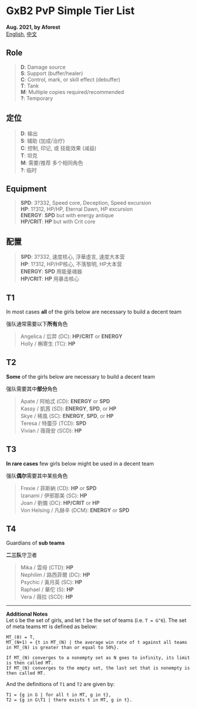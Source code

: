 <!---------------------------->
<!-- multilingual suffix: en, cn -->
<!-- no suffix: en -->
<!---------------------------->

<!-- [common] -->
# GxB2 PvP Simple Tier List

**Aug. 2021, by Aforest**  
[English](https://github.com/afknst/gxb2_tables/blob/master/test_results/tier_list.md),
[中文](https://github.com/afknst/gxb2_tables/blob/master/test_results/tier_list.cn.md)

<!-- [en] -->
## Role
>**D**: Damage source  
**S**: Support (buffer/healer)  
**C**: Control, mark, or skill effect (debuffer)  
**T**: Tank  
**M**: Multiple copies required/recommended  
**?**: Temporary

<!-- [cn] -->
## 定位
>**D**: 输出  
**S**: 辅助 (加成/治疗)  
**C**: 控制, 印记, 或 技能效果 (减益)  
**T**: 坦克  
**M**: 需要/推荐 多个相同角色   
**?**: 临时

<!-- [en] -->
## Equipment
>**SPD**: 3?332, Speed core, Deception, Speed excursion  
**HP**: 1?312, HP/HP, Eternal Dawn, HP excursion  
**ENERGY**: **SPD** but with energy antique  
**HP/CRIT**: **HP** but with Crit core  

<!-- [cn] -->
## 配置
>**SPD**: 3?332, 速度核心, 浮華虛言, 速度大本营  
**HP**: 1?312, HP/HP核心, 不落黎明, HP大本营  
**ENERGY**: **SPD** 用能量魂器    
**HP/CRIT**: **HP** 用暴击核心  

<!-- [common] -->
## T1

<!-- [en] -->
In most cases **all** of the girls below are necessary to build a decent team  

<!-- [cn] -->
强队通常需要以下**所有**角色   

<!-- [common] -->
>Angelica / 后羿 (DC): **HP/CRIT** or **ENERGY**     
Holly / 槲寄生 (TC): **HP**   

<!-- [common] -->
## T2

<!-- [en] -->
**Some** of the girls below are necessary  to build a decent team   

<!-- [cn] -->
强队需要其中**部分**角色  

<!-- [common] -->
>Apate / 阿帕忒 (CD): **ENERGY** or **SPD**  
Kassy / 凱茜 (SD): **ENERGY**, **SPD**, or **HP**   
Skye / 稀風 (SC): **ENERGY**, **SPD**, or **HP**   
Teresa / 特蕾莎 (TCD): **SPD**  
Vivian / 薇薇安 (SCD): **HP**   

<!-- [common] -->
## T3

<!-- [en] -->
**In rare cases** few girls below might be used in a decent team  

<!-- [cn] -->
强队**偶尔**需要其中某些角色  

<!-- [common] -->
>Frexie / 菲斯納 (CD): **HP** or **SPD**   
Izanami / 伊邪那美 (SC): **HP**   
Joan / 劉備 (DC): **HP/CRIT** or **HP**   
Von Helsing / 凡赫辛 (DCM): **ENERGY** or **SPD**   

<!-- [common] -->
## T4

<!-- [en] -->
Guardians of **sub teams**  

<!-- [cn] -->
**二三队**守卫者  

<!-- [common] -->
>Mika / 雲母 (CTD): **HP**  
Nephilim / 路西菲爾 (DC): **HP**  
Psychic / 黃月英 (SC): **HP**   
Raphael / 華佗 (S): **HP**  
Vera / 薇拉 (SCD): **HP**   

<!-- [en] -->
---
**Additional Notes**  
Let `G` be the set of girls, and let `T` be the set of teams (i.e. `T = G^6`). The set of meta teams `MT` is defined as below:  
```
MT_(0) = T,
MT_(N+1) = {t in MT_(N) | the average win rate of t against all teams in MT_(N) is greater than or equal to 50%}.

If MT_(N) converges to a nonempty set as N goes to infinity, its limit is then called MT.
If MT_(N) converges to the empty set, the last set that is nonempty is then called MT.
```  
And the definitions of `T1` and `T2` are given by:  
```
T1 = {g in G | for all t in MT, g in t},
T2 = {g in G\T1 | there exists t in MT, g in t}.
```
